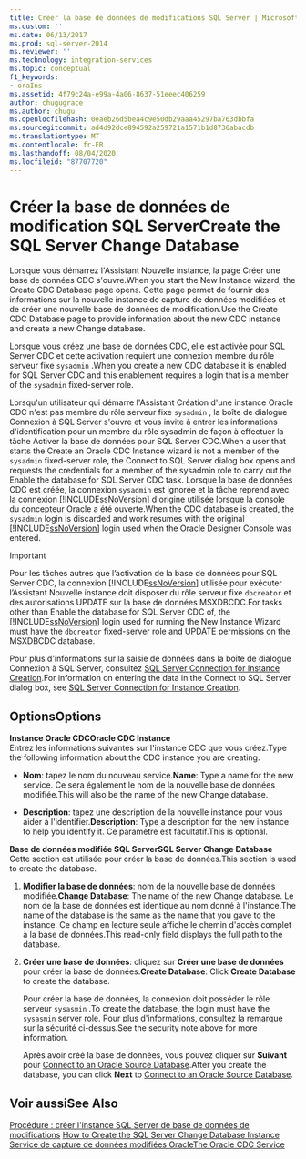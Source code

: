 ```yaml
---
title: Créer la base de données de modifications SQL Server | Microsoft Docs
ms.custom: ''
ms.date: 06/13/2017
ms.prod: sql-server-2014
ms.reviewer: ''
ms.technology: integration-services
ms.topic: conceptual
f1_keywords:
- oraIns
ms.assetid: 4f79c24a-e99a-4a06-8637-51eeec406259
author: chugugrace
ms.author: chugu
ms.openlocfilehash: 0eaeb26d5bea4c9e50db29aaa45297ba763dbbfa
ms.sourcegitcommit: ad4d92dce894592a259721a1571b1d8736abacdb
ms.translationtype: MT
ms.contentlocale: fr-FR
ms.lasthandoff: 08/04/2020
ms.locfileid: "87707720"
---
```

# <a name="create-the-sql-server-change-database"></a><span data-ttu-id="47363-102">Créer la base de données de modification SQL Server</span><span class="sxs-lookup"><span data-stu-id="47363-102">Create the SQL Server Change Database</span></span>
  <span data-ttu-id="47363-103">Lorsque vous démarrez l'Assistant Nouvelle instance, la page Créer une base de données CDC s'ouvre.</span><span class="sxs-lookup"><span data-stu-id="47363-103">When you start the New Instance wizard, the Create CDC Database page opens.</span></span> <span data-ttu-id="47363-104">Cette page permet de fournir des informations sur la nouvelle instance de capture de données modifiées et de créer une nouvelle base de données de modification.</span><span class="sxs-lookup"><span data-stu-id="47363-104">Use the Create CDC Database page to provide information about the new CDC instance and create a new Change database.</span></span>  
  
 <span data-ttu-id="47363-105">Lorsque vous créez une base de données CDC, elle est activée pour SQL Server CDC et cette activation requiert une connexion membre du rôle serveur fixe `sysadmin` .</span><span class="sxs-lookup"><span data-stu-id="47363-105">When you create a new CDC database it is enabled for SQL Server CDC and this enablement requires a login that is a member of the `sysadmin` fixed-server role.</span></span>  
  
 <span data-ttu-id="47363-106">Lorsqu'un utilisateur qui démarre l'Assistant Création d'une instance Oracle CDC n'est pas membre du rôle serveur fixe `sysadmin` , la boîte de dialogue Connexion à SQL Server s'ouvre et vous invite à entrer les informations d'identification pour un membre du rôle sysadmin de façon à effectuer la tâche Activer la base de données pour SQL Server CDC.</span><span class="sxs-lookup"><span data-stu-id="47363-106">When a user that starts the Create an Oracle CDC Instance wizard is not a member of the `sysadmin` fixed-server role, the Connect to SQL Server dialog box opens and requests the credentials for a member of the sysadmin role to carry out the Enable the database for SQL Server CDC task.</span></span> <span data-ttu-id="47363-107">Lorsque la base de données CDC est créée, la connexion `sysadmin` est ignorée et la tâche reprend avec la connexion [!INCLUDE[ssNoVersion](../../includes/ssnoversion-md.md)] d'origine utilisée lorsque la console du concepteur Oracle a été ouverte.</span><span class="sxs-lookup"><span data-stu-id="47363-107">When the CDC database is created, the `sysadmin` login is discarded and work resumes with the original [!INCLUDE[ssNoVersion](../../includes/ssnoversion-md.md)] login used when the Oracle Designer Console was entered.</span></span>  
  
> [!IMPORTANT]  
>  <span data-ttu-id="47363-108">Pour les tâches autres que l’activation de la base de données pour SQL Server CDC, la connexion [!INCLUDE[ssNoVersion](../../includes/ssnoversion-md.md)] utilisée pour exécuter l’Assistant Nouvelle instance doit disposer du rôle serveur fixe `dbcreator` et des autorisations UPDATE sur la base de données MSXDBCDC.</span><span class="sxs-lookup"><span data-stu-id="47363-108">For tasks other than Enable the database for SQL Server CDC of, the [!INCLUDE[ssNoVersion](../../includes/ssnoversion-md.md)] login used for running the New Instance Wizard must have the `dbcreator` fixed-server role and UPDATE permissions on the MSXDBCDC database.</span></span>  
  
 <span data-ttu-id="47363-109">Pour plus d'informations sur la saisie de données dans la boîte de dialogue Connexion à SQL Server, consultez [SQL Server Connection for Instance Creation](sql-server-connection-for-instance-creation.md).</span><span class="sxs-lookup"><span data-stu-id="47363-109">For information on entering the data in the Connect to SQL Server dialog box, see [SQL Server Connection for Instance Creation](sql-server-connection-for-instance-creation.md).</span></span>  
  
## <a name="options"></a><span data-ttu-id="47363-110">Options</span><span class="sxs-lookup"><span data-stu-id="47363-110">Options</span></span>  
 <span data-ttu-id="47363-111">**Instance Oracle CDC**</span><span class="sxs-lookup"><span data-stu-id="47363-111">**Oracle CDC Instance**</span></span>  
 <span data-ttu-id="47363-112">Entrez les informations suivantes sur l'instance CDC que vous créez.</span><span class="sxs-lookup"><span data-stu-id="47363-112">Type the following information about the CDC instance you are creating.</span></span>  
  
-   <span data-ttu-id="47363-113">**Nom**: tapez le nom du nouveau service.</span><span class="sxs-lookup"><span data-stu-id="47363-113">**Name**: Type a name for the new service.</span></span> <span data-ttu-id="47363-114">Ce sera également le nom de la nouvelle base de données modifiée.</span><span class="sxs-lookup"><span data-stu-id="47363-114">This will also be the name of the new Change database.</span></span>  
  
-   <span data-ttu-id="47363-115">**Description**: tapez une description de la nouvelle instance pour vous aider à l'identifier.</span><span class="sxs-lookup"><span data-stu-id="47363-115">**Description**: Type a description for the new instance to help you identify it.</span></span> <span data-ttu-id="47363-116">Ce paramètre est facultatif.</span><span class="sxs-lookup"><span data-stu-id="47363-116">This is optional.</span></span>  
  
 <span data-ttu-id="47363-117">**Base de données modifiée SQL Server**</span><span class="sxs-lookup"><span data-stu-id="47363-117">**SQL Server Change Database**</span></span>  
 <span data-ttu-id="47363-118">Cette section est utilisée pour créer la base de données.</span><span class="sxs-lookup"><span data-stu-id="47363-118">This section is used to create the database.</span></span>  
  
1.  <span data-ttu-id="47363-119">**Modifier la base de données**: nom de la nouvelle base de données modifiée.</span><span class="sxs-lookup"><span data-stu-id="47363-119">**Change Database**: The name of the new Change database.</span></span> <span data-ttu-id="47363-120">Le nom de la base de données est identique au nom donné à l'instance.</span><span class="sxs-lookup"><span data-stu-id="47363-120">The name of the database is the same as the name that you gave to the instance.</span></span> <span data-ttu-id="47363-121">Ce champ en lecture seule affiche le chemin d'accès complet à la base de données.</span><span class="sxs-lookup"><span data-stu-id="47363-121">This read-only field displays the full path to the database.</span></span>  
  
2.  <span data-ttu-id="47363-122">**Créer une base de données**: cliquez sur **Créer une base de données** pour créer la base de données.</span><span class="sxs-lookup"><span data-stu-id="47363-122">**Create Database**: Click **Create Database** to create the database.</span></span>  
  
     <span data-ttu-id="47363-123">Pour créer la base de données, la connexion doit posséder le rôle serveur `sysasmin` .</span><span class="sxs-lookup"><span data-stu-id="47363-123">To create the database, the login must have the `sysasmin` server role.</span></span> <span data-ttu-id="47363-124">Pour plus d'informations, consultez la remarque sur la sécurité ci-dessus.</span><span class="sxs-lookup"><span data-stu-id="47363-124">See the security note above for more information.</span></span>  
  
     <span data-ttu-id="47363-125">Après avoir créé la base de données, vous pouvez cliquer sur **Suivant** pour [Connect to an Oracle Source Database](connect-to-an-oracle-source-database.md).</span><span class="sxs-lookup"><span data-stu-id="47363-125">After you create the database, you can click **Next** to [Connect to an Oracle Source Database](connect-to-an-oracle-source-database.md).</span></span>  
  
## <a name="see-also"></a><span data-ttu-id="47363-126">Voir aussi</span><span class="sxs-lookup"><span data-stu-id="47363-126">See Also</span></span>  
 <span data-ttu-id="47363-127">[Procédure : créer l'instance SQL Server de base de données de modifications](how-to-create-the-sql-server-change-database-instance.md) </span><span class="sxs-lookup"><span data-stu-id="47363-127">[How to Create the SQL Server Change Database Instance](how-to-create-the-sql-server-change-database-instance.md) </span></span>  
 [<span data-ttu-id="47363-128">Service de capture de données modifiées Oracle</span><span class="sxs-lookup"><span data-stu-id="47363-128">The Oracle CDC Service</span></span>](the-oracle-cdc-service.md)  
  
  
